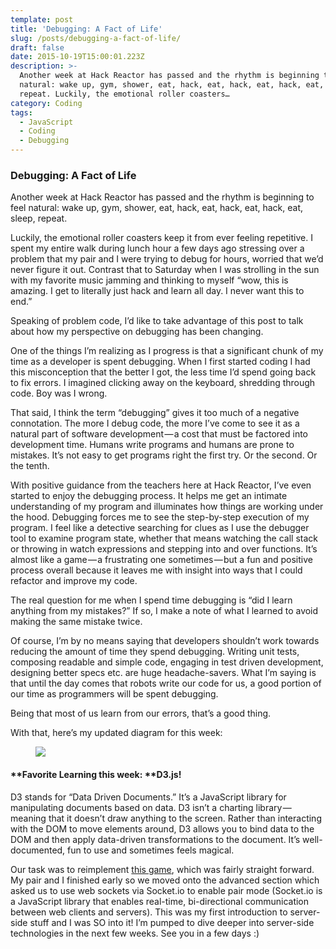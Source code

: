 ```yaml
---
template: post
title: 'Debugging: A Fact of Life'
slug: /posts/debugging-a-fact-of-life/
draft: false
date: 2015-10-19T15:00:01.223Z
description: >-
  Another week at Hack Reactor has passed and the rhythm is beginning to feel
  natural: wake up, gym, shower, eat, hack, eat, hack, eat, hack, eat, sleep,
  repeat. Luckily, the emotional roller coasters…
category: Coding
tags:
  - JavaScript
  - Coding
  - Debugging
---
```


### Debugging: A Fact of Life

Another week at Hack Reactor has passed and the rhythm is beginning to feel natural: wake up, gym, shower, eat, hack, eat, hack, eat, hack, eat, sleep, repeat.

Luckily, the emotional roller coasters keep it from ever feeling repetitive. I spent my entire walk during lunch hour a few days ago stressing over a problem that my pair and I were trying to debug for hours, worried that we’d never figure it out. Contrast that to Saturday when I was strolling in the sun with my favorite music jamming and thinking to myself “wow, this is amazing. I get to literally just hack and learn all day. I never want this to end.”

Speaking of problem code, I’d like to take advantage of this post to talk about how my perspective on debugging has been changing.

One of the things I’m realizing as I progress is that a significant chunk of my time as a developer is spent debugging. When I first started coding I had this misconception that the better I got, the less time I’d spend going back to fix errors. I imagined clicking away on the keyboard, shredding through code. Boy was I wrong.

That said, I think the term “debugging” gives it too much of a negative connotation. The more I debug code, the more I’ve come to see it as a natural part of software development — a cost that must be factored into development time. Humans write programs and humans are prone to mistakes. It’s not easy to get programs right the first try. Or the second. Or the tenth.

With positive guidance from the teachers here at Hack Reactor, I’ve even started to enjoy the debugging process. It helps me get an intimate understanding of my program and illuminates how things are working under the hood. Debugging forces me to see the step-by-step execution of my program. I feel like a detective searching for clues as I use the debugger tool to examine program state, whether that means watching the call stack or throwing in watch expressions and stepping into and over functions. It’s almost like a game — a frustrating one sometimes — but a fun and positive process overall because it leaves me with insight into ways that I could refactor and improve my code.

The real question for me when I spend time debugging is “did I learn anything from my mistakes?” If so, I make a note of what I learned to avoid making the same mistake twice.

Of course, I’m by no means saying that developers shouldn’t work towards reducing the amount of time they spend debugging. Writing unit tests, composing readable and simple code, engaging in test driven development, designing better specs etc. are huge headache-savers. What I’m saying is that until the day comes that robots write our code for us, a good portion of our time as programmers will be spent debugging.

Being that most of us learn from our errors, that’s a good thing.

With that, here’s my updated diagram for this week:

<figure>

![](/media/debugging-a-fact-of-life-0.png)

</figure>

#### **Favorite Learning this week: **D3.js!

D3 stands for “Data Driven Documents.” It’s a JavaScript library for manipulating documents based on data. D3 isn’t a charting library — meaning that it doesn’t draw anything to the screen. Rather than interacting with the DOM to move elements around, D3 allows you to bind data to the DOM and then apply data-driven transformations to the document. It’s well-documented, fun to use and sometimes feels magical.

Our task was to reimplement [this game](http://latentflip.com/LearningD3/collider/), which was fairly straight forward. My pair and I finished early so we moved onto the advanced section which asked us to use web sockets via Socket.io to enable pair mode (Socket.io is a JavaScript library that enables real-time, bi-directional communication between web clients and servers). This was my first introduction to server-side stuff and I was SO into it! I’m pumped to dive deeper into server-side technologies in the next few weeks. See you in a few days :)
